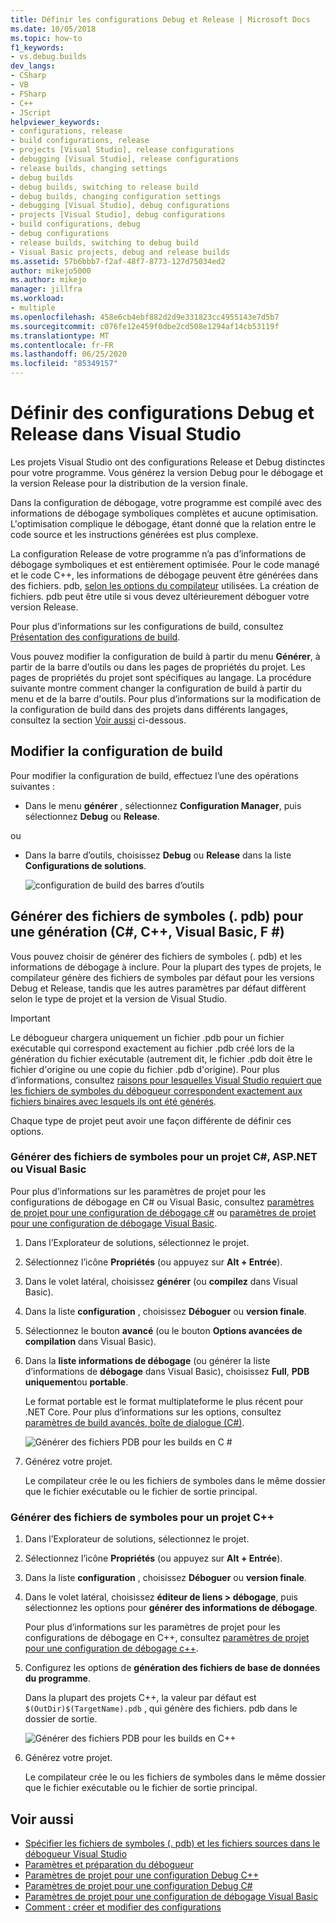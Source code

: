 ```yaml
---
title: Définir les configurations Debug et Release | Microsoft Docs
ms.date: 10/05/2018
ms.topic: how-to
f1_keywords:
- vs.debug.builds
dev_langs:
- CSharp
- VB
- FSharp
- C++
- JScript
helpviewer_keywords:
- configurations, release
- build configurations, release
- projects [Visual Studio], release configurations
- debugging [Visual Studio], release configurations
- release builds, changing settings
- debug builds
- debug builds, switching to release build
- debug builds, changing configuration settings
- debugging [Visual Studio], debug configurations
- projects [Visual Studio], debug configurations
- build configurations, debug
- debug configurations
- release builds, switching to debug build
- Visual Basic projects, debug and release builds
ms.assetid: 57b6bbb7-f2af-48f7-8773-127d75034ed2
author: mikejo5000
ms.author: mikejo
manager: jillfra
ms.workload:
- multiple
ms.openlocfilehash: 458e6cb4ebf882d2d9e331823cc4955143e7d5b7
ms.sourcegitcommit: c076fe12e459f0dbe2cd508e1294af14cb53119f
ms.translationtype: MT
ms.contentlocale: fr-FR
ms.lasthandoff: 06/25/2020
ms.locfileid: "85349157"
---
```

# <a name="set-debug-and-release-configurations-in-visual-studio"></a>Définir des configurations Debug et Release dans Visual Studio

Les projets Visual Studio ont des configurations Release et Debug distinctes pour votre programme. Vous générez la version Debug pour le débogage et la version Release pour la distribution de la version finale.

Dans la configuration de débogage, votre programme est compilé avec des informations de débogage symboliques complètes et aucune optimisation. L'optimisation complique le débogage, étant donné que la relation entre le code source et les instructions générées est plus complexe.

La configuration Release de votre programme n’a pas d’informations de débogage symboliques et est entièrement optimisée. Pour le code managé et le code C++, les informations de débogage peuvent être générées dans des fichiers. pdb, [selon les options du compilateur](#BKMK_symbols_release) utilisées. La création de fichiers. pdb peut être utile si vous devez ultérieurement déboguer votre version Release.

Pour plus d’informations sur les configurations de build, consultez [Présentation des configurations de build](../ide/understanding-build-configurations.md).

Vous pouvez modifier la configuration de build à partir du menu **Générer**, à partir de la barre d’outils ou dans les pages de propriétés du projet. Les pages de propriétés du projet sont spécifiques au langage. La procédure suivante montre comment changer la configuration de build à partir du menu et de la barre d'outils. Pour plus d’informations sur la modification de la configuration de build dans des projets dans différents langages, consultez la section [Voir aussi](#see-also) ci-dessous.

## <a name="change-the-build-configuration"></a>Modifier la configuration de build

Pour modifier la configuration de build, effectuez l’une des opérations suivantes :

* Dans le menu **générer** , sélectionnez **Configuration Manager**, puis sélectionnez **Debug** ou **Release**.

ou

* Dans la barre d’outils, choisissez **Debug** ou **Release** dans la liste **Configurations de solutions**.

  ![configuration de build des barres d’outils](../debugger/media/toolbarbuildconfiguration.png "ToolbarBuildConfiguration")

## <a name="generate-symbol-pdb-files-for-a-build-c-c-visual-basic-f"></a><a name="BKMK_symbols_release"></a>Générer des fichiers de symboles (. pdb) pour une génération (C#, C++, Visual Basic, F #)

Vous pouvez choisir de générer des fichiers de symboles (. pdb) et les informations de débogage à inclure. Pour la plupart des types de projets, le compilateur génère des fichiers de symboles par défaut pour les versions Debug et Release, tandis que les autres paramètres par défaut diffèrent selon le type de projet et la version de Visual Studio.

> [!IMPORTANT]
> Le débogueur chargera uniquement un fichier .pdb pour un fichier exécutable qui correspond exactement au fichier .pdb créé lors de la génération du fichier exécutable (autrement dit, le fichier .pdb doit être le fichier d'origine ou une copie du fichier .pdb d'origine). Pour plus d’informations, consultez [raisons pour lesquelles Visual Studio requiert que les fichiers de symboles du débogueur correspondent exactement aux fichiers binaires avec lesquels ils ont été générés](https://blogs.msdn.microsoft.com/jimgries/2007/07/06/why-does-visual-studio-require-debugger-symbol-files-to-exactly-match-the-binary-files-that-they-were-built-with/).

Chaque type de projet peut avoir une façon différente de définir ces options.

### <a name="generate-symbol-files-for-a-c-aspnet-or-visual-basic-project"></a>Générer des fichiers de symboles pour un projet C#, ASP.NET ou Visual Basic

Pour plus d’informations sur les paramètres de projet pour les configurations de débogage en C# ou Visual Basic, consultez [paramètres de projet pour une configuration de débogage c#](../debugger/project-settings-for-csharp-debug-configurations.md) ou [paramètres de projet pour une configuration de débogage Visual Basic](../debugger/project-settings-for-a-visual-basic-debug-configuration.md).

1. Dans l’Explorateur de solutions, sélectionnez le projet.

2. Sélectionnez l’icône **Propriétés** (ou appuyez sur **Alt + Entrée**).

3. Dans le volet latéral, choisissez **générer** (ou **compilez** dans Visual Basic).

4. Dans la liste **configuration** , choisissez **Déboguer** ou **version finale**.

5. Sélectionnez le bouton **avancé** (ou le bouton **Options avancées de compilation** dans Visual Basic).

6. Dans la **liste informations de débogage** (ou générer la liste d’informations de **débogage** dans Visual Basic), choisissez **Full**, **PDB uniquement**ou **portable**.

   Le format portable est le format multiplateforme le plus récent pour .NET Core. Pour plus d’informations sur les options, consultez [paramètres de build avancés, boîte de dialogue (C#)](../ide/reference/advanced-build-settings-dialog-box-csharp.md).

   ![Générer des fichiers PDB pour les builds en C #](../debugger/media/dbg_project_properties_pdb_csharp.png "GeneratePDBsForCSharp")

7. Générez votre projet.

   Le compilateur crée le ou les fichiers de symboles dans le même dossier que le fichier exécutable ou le fichier de sortie principal.

### <a name="generate-symbol-files-for-a-c-project"></a>Générer des fichiers de symboles pour un projet C++

1. Dans l’Explorateur de solutions, sélectionnez le projet.

2. Sélectionnez l’icône **Propriétés** (ou appuyez sur **Alt + Entrée**).

3. Dans la liste **configuration** , choisissez **Déboguer** ou **version finale**.

4. Dans le volet latéral, choisissez **éditeur de liens > débogage**, puis sélectionnez les options pour **générer des informations de débogage**.

   Pour plus d’informations sur les paramètres de projet pour les configurations de débogage en C++, consultez [paramètres de projet pour une configuration de débogage c++](../debugger/project-settings-for-a-cpp-debug-configuration.md).

5. Configurez les options de **génération des fichiers de base de données du programme**.

   Dans la plupart des projets C++, la valeur par défaut est `$(OutDir)$(TargetName).pdb` , qui génère des fichiers. pdb dans le dossier de sortie.

   ![Générer des fichiers PDB pour les builds en C++](../debugger/media/dbg_project_properties_pdb_cplusplus.png "GeneratePDBsforCPlusPlus")

6. Générez votre projet.

   Le compilateur crée le ou les fichiers de symboles dans le même dossier que le fichier exécutable ou le fichier de sortie principal.

## <a name="see-also"></a><a name="see-also"></a>Voir aussi

- [Spécifier les fichiers de symboles (. pdb) et les fichiers sources dans le débogueur Visual Studio](../debugger/specify-symbol-dot-pdb-and-source-files-in-the-visual-studio-debugger.md)<br/>
- [Paramètres et préparation du débogueur](../debugger/debugger-settings-and-preparation.md)<br/>
- [Paramètres de projet pour une configuration Debug C++](../debugger/project-settings-for-a-cpp-debug-configuration.md)<br/>
- [Paramètres de projet pour une configuration Debug C#](../debugger/project-settings-for-csharp-debug-configurations.md)<br/>
- [Paramètres de projet pour une configuration de débogage Visual Basic](../debugger/project-settings-for-a-visual-basic-debug-configuration.md)<br/>
- [Comment : créer et modifier des configurations](../ide/how-to-create-and-edit-configurations.md)
